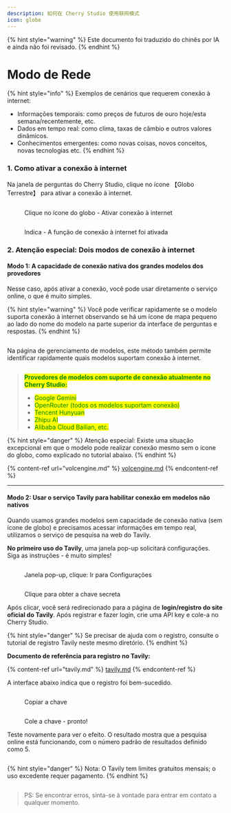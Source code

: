 ```yaml
---
description: 如何在 Cherry Studio 使用联网模式
icon: globe
---
```


{% hint style="warning" %}
Este documento foi traduzido do chinês por IA e ainda não foi revisado.
{% endhint %}

# Modo de Rede

{% hint style="info" %}
Exemplos de cenários que requerem conexão à internet:

* Informações temporais: como preços de futuros de ouro hoje/esta semana/recentemente, etc.
* Dados em tempo real: como clima, taxas de câmbio e outros valores dinâmicos.
* Conhecimentos emergentes: como novas coisas, novos conceitos, novas tecnologias etc.
{% endhint %}

### 1. Como ativar a conexão à internet

Na janela de perguntas do Cherry Studio, clique no ícone 【Globo Terrestre】 para ativar a conexão à internet.

<figure><img src="../.gitbook/assets/image (94).png" alt=""><figcaption><p>Clique no ícone do globo - Ativar conexão à internet</p></figcaption></figure>

<figure><img src="../.gitbook/assets/image (96).png" alt=""><figcaption><p>Indica - A função de conexão à internet foi ativada</p></figcaption></figure>

### 2. Atenção especial: Dois modos de conexão à internet

#### Modo 1: A capacidade de conexão nativa dos grandes modelos dos provedores

Nesse caso, após ativar a conexão, você pode usar diretamente o serviço online, o que é muito simples.

{% hint style="warning" %}
Você pode verificar rapidamente se o modelo suporta conexão à internet observando se há um ícone de mapa pequeno ao lado do nome do modelo na parte superior da interface de perguntas e respostas.
{% endhint %}

<figure><img src="../.gitbook/assets/image (100).png" alt=""><figcaption></figcaption></figure>

Na página de gerenciamento de modelos, este método também permite identificar rapidamente quais modelos suportam conexão à internet.

<figure><img src="../.gitbook/assets/image (101).png" alt=""><figcaption></figcaption></figure>

> <mark style="color:green;">**Provedores de modelos com suporte de conexão atualmente no Cherry Studio:**</mark>
>
> * <mark style="color:green;">Google Gemini</mark>
> * <mark style="color:green;">OpenRouter (todos os modelos suportam conexão)</mark>
> * <mark style="color:green;">Tencent Hunyuan</mark>
> * <mark style="color:green;">Zhipu AI</mark>
> * <mark style="color:green;">Alibaba Cloud Bailian, etc.</mark>

{% hint style="danger" %}
Atenção especial:
Existe uma situação excepcional em que o modelo pode realizar conexão mesmo sem o ícone do globo, como explicado no tutorial abaixo.
{% endhint %}

{% content-ref url="volcengine.md" %}
[volcengine.md](volcengine.md)
{% endcontent-ref %}

***

#### Modo 2: Usar o serviço Tavily para habilitar conexão em modelos não nativos

Quando usamos grandes modelos sem capacidade de conexão nativa (sem ícone de globo) e precisamos acessar informações em tempo real, utilizamos o serviço de pesquisa na web do Tavily.

**No primeiro uso do Tavily**, uma janela pop-up solicitará configurações. Siga as instruções - é muito simples!

<figure><img src="../.gitbook/assets/image (102).png" alt=""><figcaption><p>Janela pop-up, clique: Ir para Configurações</p></figcaption></figure>

<figure><img src="../.gitbook/assets/image (104).png" alt=""><figcaption><p>Clique para obter a chave secreta</p></figcaption></figure>

Após clicar, você será redirecionado para a página de **login/registro do site oficial do Tavily**. Após registrar e fazer login, crie uma API key e cole-a no Cherry Studio.

{% hint style="danger" %}
Se precisar de ajuda com o registro, consulte o tutorial de registro Tavily neste mesmo diretório.
{% endhint %}

**Documento de referência para registro no Tavily:**

{% content-ref url="tavily.md" %}
[tavily.md](tavily.md)
{% endcontent-ref %}

A interface abaixo indica que o registro foi bem-sucedido.

<figure><img src="../.gitbook/assets/image (105).png" alt=""><figcaption><p>Copiar a chave</p></figcaption></figure>

<figure><img src="../.gitbook/assets/image (108).png" alt=""><figcaption><p>Cole a chave - pronto!</p></figcaption></figure>

Teste novamente para ver o efeito. O resultado mostra que a pesquisa online está funcionando, com o número padrão de resultados definido como 5.

<figure><img src="../.gitbook/assets/image (107).png" alt=""><figcaption></figcaption></figure>

{% hint style="danger" %}
Nota: O Tavily tem limites gratuitos mensais; o uso excedente requer pagamento.
{% endhint %}

<figure><img src="../.gitbook/assets/image (106).png" alt=""><figcaption></figcaption></figure>

> PS: Se encontrar erros, sinta-se à vontade para entrar em contato a qualquer momento.